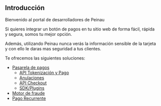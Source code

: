 ## Introducción

Bienvenido al portal de desarrolladores de Peinau

Si quieres integrar un botón de pagos en tu sitio web de forma fácil, rápida y segura, somos tu mejor opción.

Además, utilizando Peinau nunca verás la información sensible de la tarjeta y con ello le daras mas seguridad a tus clientes.

Te ofrecemos las siguientes soluciones:

- [Pasarela de pagos](Articulos/Pasarela-de-pagos.md)
  - [API Tokenización y Pago](Articulos/Api-tokenizacion-pago.md)
  - [Anulaciones](Articulos/Anulaciones.md)
  - [API Checkout](Articulos/Api-checkout.md)
  - [SDK/Plugins](Articulos/Sdk-plugins.md)
- [Motor de fraude](Articulos/Motor-de-fraude.md)
- [Pago Recurrente](Articulos/Pago-recurrente.md)
